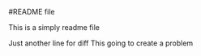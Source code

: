 #README file

This is a simply readme file

Just another line for diff
This going to create a problem